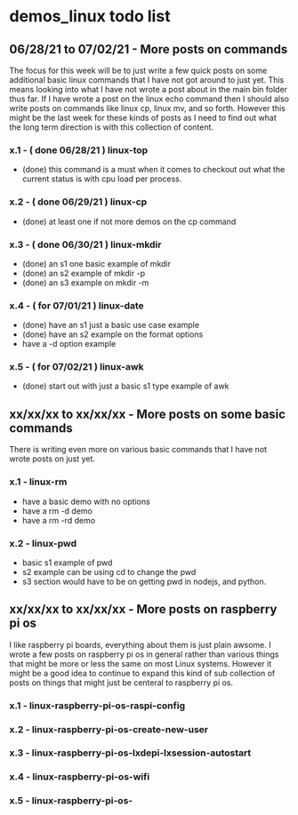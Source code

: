 # demos_linux todo list





## 06/28/21 to 07/02/21 - More posts on commands

The focus for this week will be to just write a few quick posts on some additional basic linux commands that I have not got around to just yet. This means looking into what I have not wrote a post about in the main bin folder thus far. If I have wrote a post on the linux echo command then I should also write posts on commands like linux cp, linux mv, and so forth. However this might be the last week for these kinds of posts as I need to find out what the long term direction is with this collection of content.

### x.1 - ( done 06/28/21 ) linux-top
* (done) this command is a must when it comes to checkout out what the current status is with cpu load per process.

### x.2 - ( done 06/29/21 ) linux-cp
* (done) at least one if not more demos on the cp command

### x.3 - ( done 06/30/21 ) linux-mkdir
* (done) an s1 one basic example of mkdir
* (done) an s2 example of mkdir -p
* (done) an s3 example on mkdir -m

### x.4 - ( for 07/01/21 ) linux-date
* (done) have an s1 just a basic use case example
* (done) have an s2 example on the format options
* have a -d option example

### x.5 - ( for 07/02/21 ) linux-awk
* (done) start out with just a basic s1 type example of awk





## xx/xx/xx to xx/xx/xx - More posts on some basic commands

There is writing even more on various basic commands that I have not wrote posts on just yet.

### x.1 - linux-rm
* have a basic demo with no options
* have a rm -d demo
* have a rm -rd demo

### x.2 - linux-pwd
* basic s1 example of pwd
* s2 example can be using cd to change the pwd
* s3 section would have to be on getting pwd in nodejs, and python.

## xx/xx/xx to xx/xx/xx - More posts on raspberry pi os

I like raspberry pi boards, everything about them is just plain awsome. I wrote a few posts on raspberry pi os in general rather than various things that might be more or less the same on most Linux systems. However it might be a good idea to continue to expand this kind of sub collection of posts on things that might just be centeral to raspberry pi os.

### x.1 - linux-raspberry-pi-os-raspi-config

### x.2 - linux-raspberry-pi-os-create-new-user

### x.3 - linux-raspberry-pi-os-lxdepi-lxsession-autostart

### x.4 - linux-raspberry-pi-os-wifi

### x.5 - linux-raspberry-pi-os-

